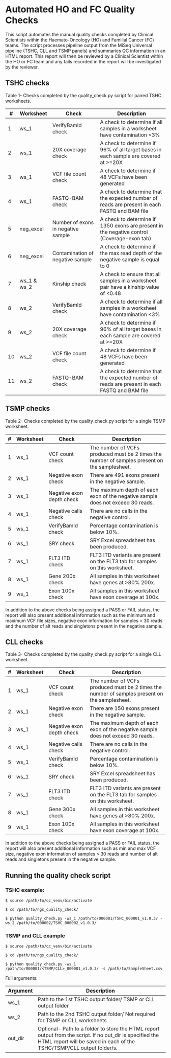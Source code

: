 # Automated HO and FC Quality Checks

This script automates the manual quality checks completed by Clinical Scientists within the Haemato-Oncology (HO) and Familial Cancer (FC) teams. The script processes pipeline output from the MiSeq Universal pipeline (TSHC, CLL and TSMP panels) and summaries QC information in an HTML report. This report will then be reviewed by a Clinical Scientist within the HO or FC team and any fails recorded in the report will be investigated by the reviewer.

## TSHC checks

Table 1- Checks completed by the quality_check.py script for paired TSHC worksheets.
 
|\#  | Worksheet | Check                              | Description                                                                                   |
|----|-----------|------------------------------------|-----------------------------------------------------------------------------------------------|
| 1  | ws_1      | VerifyBamId check                  | A check to determine if all samples in a worksheet have contamination <3%                    |
| 2  | ws_1      | 20X coverage check                 | A check to determine if 96% of all target bases in each sample are covered at >=20X  |
| 3  | ws_1      | VCF file count check               | A check to determine if 48 VCFs have been generated                                           |
| 4  | ws_1      | FASTQ-BAM check                    | A check to determine that the expected number of reads are present in each FASTQ and BAM file |
| 5  | neg_excel | Number of exons in negative sample | A check to determine if 1350 exons are present in the negative control (Coverage-exon tab)    |
| 6  | neg_excel | Contamination of negative sample   | A check to determine if the max read depth of the negative sample is equal to 0               |
| 7  | ws_1 & ws_2      | Kinship check                      | A check to ensure that all samples in a worksheet pair have a kinship value of <0.48|
| 8  | ws_2      | VerifyBamId check                  | A check to determine if all samples in a worksheet have contamination <3%                    |
| 9  | ws_2      | 20X coverage check                 | A check to determine if 96% of all target bases in each sample are covered at >=20X  |
| 10 | ws_2      | VCF file count check               | A check to determine if 48 VCFs have been generated                                           |
| 11 | ws_2      | FASTQ-BAM check                    | A check to determine that the expected number of reads are present in each FASTQ and BAM file |

## TSMP checks

Table 2- Checks completed by the quality_check.py script for a single TSMP worksheet.

|\#  | Worksheet | Check                              | Description                                                                                   |
|----|-----------|------------------------------------|-----------------------------------------------------------------------------------------------|
| 1  | ws_1      | VCF count check                  |   The number of VCFs produced must be 2 times the number of samples present on the samplesheet.                |
| 2  | ws_1      | 	Negative exon check                 |There are 491 exons present in the negative sample.  |
| 3  | ws_1      | Negative exon depth check               | The maximum depth of each exon of the negative sample does not exceed 30 reads.                                           |
| 4  | ws_1      | Negative calls check                    | There are no calls in the negative control. |
| 5  | ws_1 | VerifyBamId check | Percentage contamination is below 10%.    |
| 6  | ws_1 | SRY check   | SRY Excel spreadsheet has been produced.               |
| 7  | ws_1      | FLT3 ITD check                      | FLT3 ITD variants are present on the FLT3 tab for samples on this worksheet.   |
| 8  | ws_1      | Gene 200x check                 | All samples in this worksheet have genes at >80% 200x.                   |
| 9  | ws_1      | Exon 100x check                 | All samples in this worksheet have exon coverage at 100x. |

In addition to the above checks being assigned a PASS or FAIL status, the report will also present additional information such as the minimum and maximum VCF file sizes, negative exon information for samples > 30 reads and the number of alt reads and singletons present in the negative sample.

## CLL checks

Table 3- Checks completed by the quality_check.py script for a single CLL worksheet.

|\#  | Worksheet | Check                              | Description                                                                                   |
|----|-----------|------------------------------------|-----------------------------------------------------------------------------------------------|
| 1  | ws_1      | VCF count check                  |   The number of VCFs produced must be 2 times the number of samples present on the samplesheet.                |
| 2  | ws_1      | 	Negative exon check                 |There are 150 exons present in the negative sample.  |
| 3  | ws_1      | Negative exon depth check               | The maximum depth of each exon of the negative sample does not exceed 30 reads.                                           |
| 4  | ws_1      | Negative calls check                    | There are no calls in the negative control. |
| 5  | ws_1 | VerifyBamId check | Percentage contamination is below 10%.    |
| 6  | ws_1 | SRY check   | SRY Excel spreadsheet has been produced.               |
| 7  | ws_1      | FLT3 ITD check                      | FLT3 ITD variants are present on the FLT3 tab for samples on this worksheet.   |
| 8  | ws_1      | Gene 300x check                 | All samples in this worksheet have genes at >80% 200x.                   |
| 9  | ws_1      | Exon 100x check                 | All samples in this worksheet have exon coverage at 100x. |

In addition to the above checks being assigned a PASS or FAIL status, the report will also present additional information such as min and max VCF size, negative exon information of samples > 30 reads and number of alt reads and singletons present in the negative sample.

## Running the quality check script

### TSHC example:

```
$ source /path/to/qc_venv/bin/activate

$ cd /path/to/ngs_quality_check/

$ python quality_check.py -ws_1 /path/to/000001/TSHC_000001_v1.0.3/ -ws_2 /path/to/000002/TSHC_000002_v1.0.3/

```
### TSMP and CLL example

```
$ source /path/to/qc_venv/bin/activate

$ cd /path/to/ngs_quality_check/

$ python quality_check.py -ws_1 /path/to/000001/<TSMP/CLL>_000001_v1.0.3/ -s /path/to/SampleSheet.csv

```

Full arguments:

| Argument    | Description                                                      |
|-------------|------------------------------------------------------------------|
| ws_1 	      | Path to the 1st TSHC output folder/ TSMP or CLL output folder					     |
| ws_2        | Path to the 2nd TSHC output folder/ Not required for TSMP or CLL worksheets							     |
| out_dir     | Optional- Path to a folder to store the HTML report output from the script. If no out_dir is specified the HTML report will be saved in each of the TSHC/TSMP/CLL output folder/s.|

